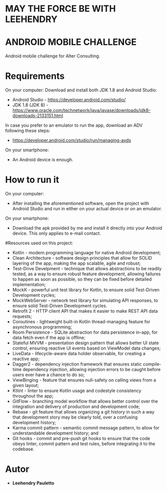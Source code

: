 # MAY THE FORCE BE WITH LEEHENDRY

# ANDROID MOBILE CHALLENGE

Android mobile challenge for Alter Consulting.

# Requirements  

On your computer:
Download and install both JDK 1.8 and Android Studio:

* Android Studio - https://developer.android.com/studio/
* JDK 1.8 (JDK 8) - https://www.oracle.com/technetwork/java/javase/downloads/jdk8-downloads-2133151.html

In case you prefer to an emulator to run the app, download an ADV following these steps:
* https://developer.android.com/studio/run/managing-avds

On your smartphone:
* An Android device is enough.

# How to run it

On your computer:
* After installing the aforementioned software, open the project with Android Studio and run in either on your actual device or on an emulator.

On your smartphone:
* Download the apk provided by me and install it directly into your Android device. This only applies to e-mail contact.

#Resources used on this project:

* Kotlin - modern programming language for native Android development;
* Clean Architecture - software design principles that allow for SOLID layering of the app, making the app scalable, agile and robust;
* Test-Drive Develpment - technique that allows abstractions to be readily tested, as a way to ensure robust feature development, allowing failures to happen as soon as possible, so they can be fixed before detailed implementation;
* MockK - powerful unit test library for Kotlin, to ensure solid Test-Driven Development cycles;
* MockWebServer - network test library for simulating API responses, to ensure solid Test-Driven Development cycles.
* Retrofit 2 - HTTP client API that makes it easier to make REST API data requests;
* Coroutines - lightweight built-in Kotlin thread-managing feature for asynchronous programming;
* Room Persistence - SQLite abstraction for data persistence in-app, for data fetch even if the app is offline;
* Stateful MVVM - presentation design pattern that allows better UI state control, ensuring reactive UI events based on ViewModel data changes; 
* LiveData - lifecycle-aware data holder observable, for creating a reactive app;
* Dagger2 - dependency injection framework that ensures static compile-time dependency injection, allowing injection errors to be caught before users ever have a chance to do so; 
* ViewBinging - feature that ensures null-safety on calling views from a given layout;
* Ktlint - linter to ensure Kotlin usage and codestyle consistency throughout the app;
* GitFlow - branching model workflow that allows better control over the integration and delivery of production and development code;
* Rebase - git feature that allows organizing a git history in such a way that development story may be clearly told, over a confusing development history;
* Karma commit pattern - semantic commit message pattern, to allow for understandable development history; and
* Git hooks - commit and pre-push git hooks to ensure that the code obeys linter, commit pattern and test rules, before integrating it to the codebase.

# Autor

* **Leehendry Pauletto**
